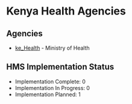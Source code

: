 # Kenya Health Agencies

## Agencies

- [ke_Health](ke_Health/index.md) - Ministry of Health

## HMS Implementation Status

- Implementation Complete: 0
- Implementation In Progress: 0
- Implementation Planned: 1
